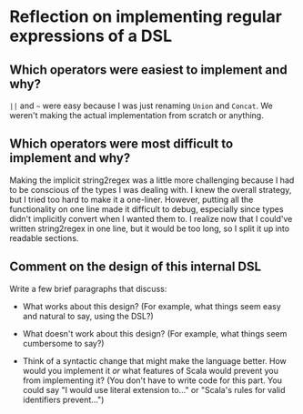 # Reflection on implementing regular expressions of a DSL

## Which operators were easiest to implement and why?

`||` and `~` were easy because I was just renaming `Union` and `Concat`. We weren't making the actual implementation from scratch or anything.

## Which operators were most difficult to implement and why?

Making the implicit string2regex was a little more challenging because I had to be conscious of the types I was dealing with. I knew the overall strategy, but I tried too hard to make it a one-liner. However, putting all the functionality on one line made it difficult to debug, especially since types didn't implicitly convert when I wanted them to. I realize now that I could've written string2regex in one line, but it would be too long, so I split it up into readable sections.


## Comment on the design of this internal DSL

Write a few brief paragraphs that discuss:
   + What works about this design? (For example, what things seem easy and
   natural to say, using the DSL?)




   + What doesn't work about this design? (For example, what things seem
   cumbersome to say?)




   + Think of a syntactic change that might make the language better. How would
   you implement it _or_ what features of Scala would prevent you from
   implementing it? (You don't have to write code for this part. You could say
   "I would use literal extension to..." or "Scala's rules for valid
   identifiers prevent...")

